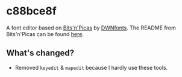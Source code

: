 # c88bce8f
A font editor based on [Bits'n'Picas](https://github.com/kreativekorp/bitsnpicas) by [DWNfonts](https://dwnfonts.github.io/). 
The README from Bits'n'Picas can be found [here](README.BnP.md).
## What's changed?
* Removed `keyedit` & `mapedit` because I hardly use these tools.
